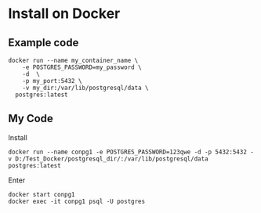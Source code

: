 
# Install on Docker

## Example code
```
docker run --name my_container_name \
	-e POSTGRES_PASSWORD=my_password \
	-d  \
	-p my_port:5432 \
	-v my_dir:/var/lib/postgresql/data \
  postgres:latest
```

## My Code

Install
```
docker run --name conpg1 -e POSTGRES_PASSWORD=123qwe -d -p 5432:5432 -v D:/Test_Docker/postgresql_dir/:/var/lib/postgresql/data postgres:latest
```

Enter
```
docker start conpg1
docker exec -it conpg1 psql -U postgres

```
